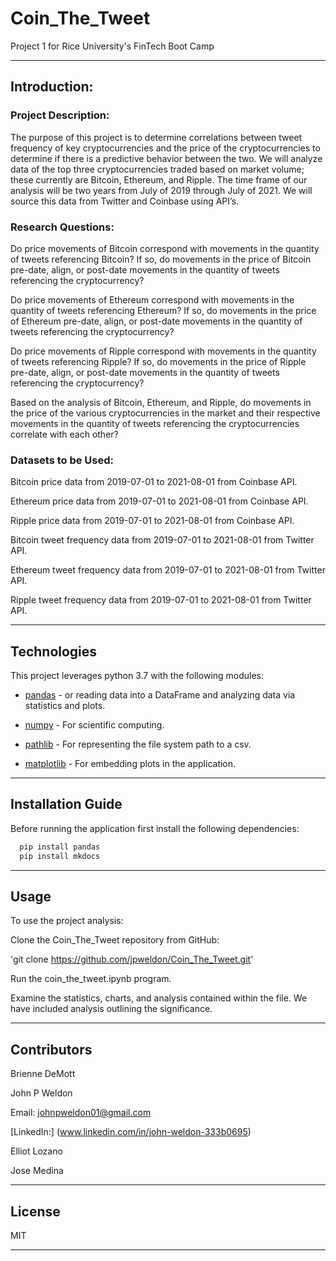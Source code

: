 # Coin_The_Tweet

Project 1 for Rice University's FinTech Boot Camp

---

## Introduction:

### Project Description:

The purpose of this project is to determine correlations between tweet frequency of key cryptocurrencies and the price of the cryptocurrencies to determine if there is a predictive behavior between the two. We will analyze data of the top three cryptocurrencies traded 	based on market volume; these currently are Bitcoin, Ethereum, and Ripple. The time frame of our analysis will be two years from July of 2019 through July of 2021. We will source this data  from Twitter and Coinbase using API’s.

### Research Questions:

Do price movements of Bitcoin correspond with movements in the quantity of tweets referencing Bitcoin? If so, do movements in the price of Bitcoin  pre-date, align, or post-date movements in the quantity of tweets referencing the cryptocurrency?

Do price movements of Ethereum correspond with movements in the quantity of tweets referencing Ethereum? If so, do movements in the price of Ethereum  pre-date, align, or post-date movements in the quantity of tweets referencing the cryptocurrency?

Do price movements of Ripple correspond with movements in the quantity of tweets referencing Ripple? If so, do movements in the price of Ripple  pre-date, align, or post-date movements in the quantity of tweets referencing the cryptocurrency?

Based on the analysis of Bitcoin, Ethereum, and Ripple, do movements in the price of the various cryptocurrencies in the market and their respective movements in the quantity of tweets referencing the cryptocurrencies correlate with each other?

### Datasets to be Used: 

Bitcoin price data from 2019-07-01 to 2021-08-01 from Coinbase API.

Ethereum price data from 2019-07-01 to 2021-08-01 from Coinbase API.

Ripple price data from 2019-07-01 to 2021-08-01 from Coinbase API.

Bitcoin tweet frequency data from 2019-07-01 to 2021-08-01 from Twitter API.

Ethereum tweet frequency data from 2019-07-01 to 2021-08-01 from Twitter API.

Ripple tweet frequency data from 2019-07-01 to 2021-08-01 from Twitter API.

---

## Technologies

This project leverages python 3.7 with the following modules:

* [pandas](https://github.com/pandas-dev/pandas) - or reading data into a DataFrame and analyzing data via statistics and plots.

* [numpy](https://numpy.org) - For scientific computing.

* [pathlib](https://docs.python.org/3/library/pathlib.html) - For representing the file system path to a csv.

* [matplotlib](https://matplotlib.org/stable/users/index.html) - For embedding plots in the application.

---

## Installation Guide

Before running the application first install the following dependencies:

```python
  pip install pandas
  pip install mkdocs
```

---

## Usage

To use the project analysis:

Clone the Coin_The_Tweet repository from GitHub:

'git clone https://github.com/jpweldon/Coin_The_Tweet.git'

Run the coin_the_tweet.ipynb program.

Examine the statistics, charts, and analysis contained within the file. We have included analysis outlining the significance.

---

## Contributors

Brienne DeMott

John P Weldon

Email: johnpweldon01@gmail.com

[LinkedIn:] (www.linkedin.com/in/john-weldon-333b0695)

Elliot Lozano

Jose Medina

---

## License

MIT

---

